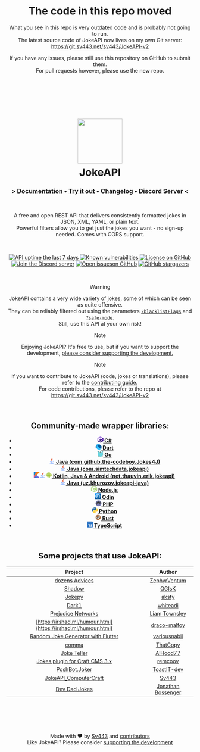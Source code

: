 <div align="center" style="text-align:center">

# The code in this repo moved
What you see in this repo is very outdated code and is probably not going to run.  
The latest source code of JokeAPI now lives on my own Git server: https://git.sv443.net/sv443/JokeAPI-v2  
  
If you have any issues, please still use this repository on GitHub to submit them.  
For pull requests however, please use the new repo.  

<br><br><br><br>

<!-- unholy HTML -->
<div style="text-align: center;" align="center">
    <h1>
        <a href="#readme"><img src="https://sv443.net/cdn/jokeapi/icon_readme.png" width="120" height="120"></a><br>JokeAPI<br>
        <h3>
            &gt; <a href="https://jokeapi.dev/" rel="noopener noreferrer">Documentation</a> &bull; <a href="https://jokeapi.dev/#try-it" rel="noopener noreferrer">Try it out</a> &bull; <a href="./changelog.md" rel="noopener noreferrer">Changelog</a> &bull; <a href="https://dc.sv443.net/" rel="noopener noreferrer">Discord Server</a> &lt;
        </h3>
    </h1><br>

A free and open REST API that delivers consistently formatted jokes in JSON, XML, YAML, or plain text.  
Powerful filters allow you to get just the jokes you want - no sign-up needed. Comes with CORS support.  

<br>

[![API uptime the last 7 days](https://img.shields.io/uptimerobot/ratio/7/m784261094-bff76b959ebb8fc39f7eb2d0)](https://status.sv443.net/) [![Known vulnerabilities](https://snyk.io/test/github/Sv443-Network/JokeAPI/badge.svg)](https://snyk.io/test/github/Sv443-Network/JokeAPI) [![License on GitHub](https://img.shields.io/github/license/Sv443-Network/JokeAPI)](https://sv443.net/LICENSE)  
[![Join the Discord server](https://badgen.net/discord/online-members/aBH4uRG?icon=discord)](https://dc.sv443.net/) [![Open issueson GitHub](https://img.shields.io/github/issues/Sv443-Network/JokeAPI)](https://github.com/Sv443-Network/JokeAPI/issues) [![GitHub stargazers](https://img.shields.io/github/stars/Sv443-Network/JokeAPI?style=social)](https://github.com/Sv443-Network/JokeAPI/stargazers)

</div>

<br>

> [!WARNING]  
> JokeAPI contains a very wide variety of jokes, some of which can be seen as quite offensive.  
> They can be reliably filtered out using the parameters [`?blacklistFlags`](https://jokeapi.dev/#flags-param) and [`?safe-mode`](https://jokeapi.dev/#safe-mode).  
> Still, use this API at your own risk!

> [!NOTE]  
> Enjoying JokeAPI? It's free to use, but if you want to support the development, [please consider supporting the development.](https://github.com/sponsors/Sv443)

> [!NOTE]  
> If you want to contribute to JokeAPI (code, jokes or translations), please refer to the [contributing guide.](./.github/Contributing.md)  
> For code contributions, please refer to the repo at https://git.sv443.net/sv443/JokeAPI-v2

<br>

## Community-made wrapper libraries:
-   <b><a href="https://github.com/DanBuxton/JokeAPI-CS-Wrapper#readme"><img src="./docs/static/external/csharp.svg" width="16" height="16" /> C#</a></b>
-   <b><a href="https://github.com/MichaelDark/jokeapi#readme"><img src="./docs/static/external/dart.svg" width="16" height="16" /> Dart</a></b>
-   <b><a href="https://github.com/Icelain/jokeapi#readme"><img src="./docs/static/external/golang.svg" width="16" height="16" /> Go</a></b>
-   <b><a href="https://github.com/the-codeboy/Jokes4J#readme"><img src="./docs/static/external/java.svg" width="16" height="16" /> Java (com.github.the-codeboy.Jokes4J)</a></b>
-   <b><a href="https://github.com/EasyG0ing1/JavaJokesAPI#readme"><img src="./docs/static/external/java.svg" width="16" height="16" /> Java (com.simtechdata.jokeapi)</a></b>
-   <b><a href="https://github.com/ethauvin/jokeapi#readme"><img src="./docs/static/external/kotlin.svg" width="16" height="16" /><img src="./docs/static/external/java.svg" width="16" height="16" /><img src="./docs/static/external/android.svg" width="16" height="16" /> Kotlin, Java & Android (net.thauvin.erik.jokeapi)</a></b>
-   <b><a href="https://github.com/khurozov/jokeapi-java#readme"><img src="./docs/static/external/java.svg" width="16" height="16" /> Java (uz.khurozov.jokeapi-java)</a></b>
-   <b><a href="https://github.com/sahithyandev/sv443-joke-api-js-wrapper#readme"><img src="./docs/static/external/nodejs.svg" width="16" height="16" /> Node.js</a></b>
-   <b><a href="https://github.com/IllusionMan1212/jokeapi-odin#readme"><img src="./docs/static/external/odin.svg" width="16" height="16" /> Odin</a></b>
-   <b><a href="https://github.com/JustPush-io/php-jokeapi#readme"><img src="./docs/static/external/php.svg" width="16" height="16" /> PHP</a></b>
-   <b><a href="https://github.com/thenamesweretakenalready/Sv443s-JokeAPI-Python-Wrapper#readme"><img src="./docs/static/external/python.svg" width="16" height="16" /> Python</a></b>
-   <b><a href="https://github.com/canarado/joketeller#readme"><img src="./docs/static/external/rust.svg" width="16" height="16" /> Rust</a></b>
-   <b><a href="https://github.com/bitstep-ie/jokeapi#readme"><img src="./docs/static/external/typescript.svg" width="16" height="16" /> TypeScript</a></b>

<br>

## Some projects that use JokeAPI:

| Project                                                                                                  | Author                                                     |
| -------------------------------------------------------------------------------------------------------- | ---------------------------------------------------------- |
| [dozens Advices](https://github.com/ZephyrVentum/dozens-Advices)                                         | [ZephyrVentum](https://github.com/ZephyrVentum)            |
| [Shadow](https://github.com/QGIsK/Shadow)                                                                | [QGIsK](https://github.com/QGIsK)                          |
| [Jokepy](https://github.com/aksty/Jokepy)                                                                | [aksty](https://github.com/aksty)                          |
| [Dark1](https://github.com/whiteadi/Dark1)                                                               | [whiteadi](https://github.com/whiteadi)                    |
| [Prejudice Networks](https://github.com/LiamTownsley/Prejudice-Networks)                                 | [Liam Townsley](https://github.com/LiamTownsley)           |
| [https://irshad.ml/humour.html](https://irshad.ml/humour.html)                                           | [draco-malfoy](https://github.com/draco-malfoy)            |
| [Random Joke Generator with Flutter](https://github.com/variousnabil/Random-Joke-Generator-with-Flutter) | [variousnabil](https://github.com/variousnabil)            |
| [comma](https://thatcopy.pw/comma)                                                                       | [ThatCopy](https://github.com/ThatCopy)                    |
| [Joke Teller](https://github.com/AlHood77/Joke_Teller)                                                   | [AlHood77](https://github.com/AlHood77)                    |
| [Jokes plugin for Craft CMS 3.x](https://github.com/remcoov/jokes)                                       | [remcoov](https://github.com/remcoov)                      |
| [PoshBot.Joker](https://github.com/ToastIT-dev/PoshBot.Joker)                                            | [ToastIT-dev](https://github.com/ToastIT-dev)              |
| [JokeAPI_ComputerCraft](https://github.com/Sv443-Network/JokeAPI_ComputerCraft)                                  | [Sv443](https://github.com/Sv443)                          |
| [Dev Dad Jokes](https://github.com/jonathanbossenger/devdadjokes)                                        | [Jonathan Bossenger](https://github.com/jonathanbossenger) |

<!--
Old list-style dependents:
- [dozens Advices](https://github.com/ZephyrVentum/dozens-Advices) by [ZephyrVentum](https://github.com/ZephyrVentum)
- [Shadow-bot](https://github.com/QGIsK/Shadow-bot) by [QGIsK](https://github.com/QGIsK)
- [Jokepy](https://github.com/aksty/Jokepy) by [aksty](https://github.com/aksty)
- [Dark1](https://github.com/whiteadi/Dark1) by [whiteadi](https://github.com/whiteadi)
- [Prejudice Networks](https://github.com/LiamTownsley/Prejudice-Networks) by [Liam Townsley](https://github.com/LiamTownsley)
- [https://irshad.ml/humour.html](https://irshad.ml/humour.html) by [draco-malfoy](https://github.com/draco-malfoy)
- [Random Joke Generator with Flutter](https://github.com/variousnabil/Random-Joke-Generator-with-Flutter) by [variousnabil](https://github.com/variousnabil)
- [comma](https://thatcopy.pw/comma) by [ThatCopy](https://github.com/ThatCopy)
- [Joke Teller](https://github.com/AlHood77/Joke_Teller) by [AlHood77](https://github.com/AlHood77)
- [Jokes plugin for Craft CMS 3.x](https://github.com/remcoov/jokes) by [remcoov](https://github.com/remcoov)
- [PoshBot.Joker](https://github.com/ToastIT-dev/PoshBot.Joker) by [ToastIT-dev](https://github.com/ToastIT-dev)
- [JokeAPI_ComputerCraft](https://github.com/Sv443-Network/JokeAPI_ComputerCraft) by [Sv443](https://github.com/Sv443)
-->

<br><br><br><br>

<div style="text-align: center;" align="center">

Made with ❤️ by [Sv443](https://github.com/Sv443) and [contributors](https://github.com/Sv443-Network/JokeAPI/graphs/contributors)  
Like JokeAPI? Please consider [supporting the development](https://github.com/sponsors/Sv443)

</div>
